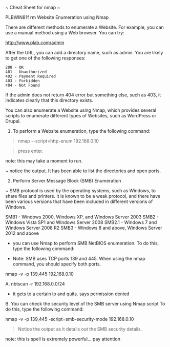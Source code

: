 ~ Cheat Sheet for nmap ~



PLBWIN81f
rm Website Enumeration using Nmap

There are different methods to enumerate a Website. For example, you can use a manual method using a Web browser. You can try:

http://www.plab.com/admin

After the URL, you can add a directory name, such as admin. You are likely to get one of the following responses:

    200 - OK
    401 - Unauthorized
    402 - Payment Required
    403 - Forbidden
    404 - Not Found

If the admin does not return 404 error but something else, such as 403, it indicates clearly that this directory exists.

You can also enumerate a Website using Nmap, which provides several scripts to enumerate different types of Websites, such as WordPress or Drupal.

1. To perform a Website enumeration, type the following command:

> nmap --script=http-enum 192.168.0.10

> press enter.

 note: this may take a moment to run.

~ notice the output. It has been able to list the directories and open ports.


2. Perform Server Message Block (SMB) Enumeration

~ SMB protocol is used by the operating systems, such as Windows, to share files and printers. It is known to be a weak protocol, and there have been various versions that have been included in different versions of Windows.


SMB1 - Windows 2000, Windows XP, and Windows Server 2003
    SMB2 - Windows Vista SP1 and Windows Server 2008
    SMB2.1 - Windows 7 and Windows Server 2008 R2
    SMB3 - Windows 8 and above, Windows Server 2012 and above



- you can use Nmap to perform SMB NetBIOS enumeration. To do this, type the following command:

- Note: SMB uses TCP ports 139 and 445. When using the nmap command, you should specify both ports.

nmap -v -p 139,445 192.168.0.10


A. nbtscan -r 192.168.0.0/24


- it gets to a certain ip and quits. says permission denied


B. You can check the security level of the SMB server using Nmap script   To do this, type the following command:

nmap -v -p 139,445 -script=smb-security-mode 192.168.0.10

> Notice the output as it details out the SMB security details.

note: this is spell is extremely powerful... pay attention

> 






















